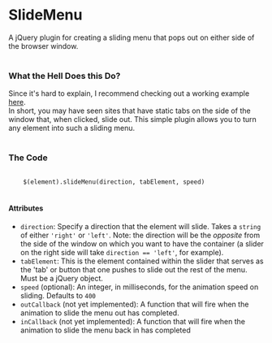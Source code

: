 <h1>SlideMenu</h1>
A jQuery plugin for creating a sliding menu that pops out on either side of the browser window.
<br/>
<br/>
<h3>What the Hell Does this Do?</h3>
Since it's hard to explain, I recommend checking out a working example <a href="http://backyardsnotbarnyards.org/" target="_blank">here</a>.
<br/>
In short, you may have seen sites that have static tabs on the side of the window that, when clicked, slide out. This simple plugin allows you to turn any element into such a sliding menu.
<br/>
<br/>
<h3>The Code</h3>
<code>
	$(element).slideMenu(direction, tabElement, speed)
</code>
<br/>
<h4>Attributes</h4>
<ul>
	<li><code>direction</code>: Specify a direction that the element will slide. Takes a <code>string</code> of either <code>'right'</code> or <code>'left'</code>. Note: the direction will be the <em>opposite</em> from the side of the window on which you want to have the container (a slider on the right side will take <code>direction == 'left'</code>, for example).</li>
	<li><code>tabElement</code>: This is the element contained within the slider that serves as the 'tab' or button that one pushes to slide out the rest of the menu. Must be a jQuery object.</li>
	<li><code>speed</code> (optional): An integer, in milliseconds, for the animation speed on sliding. Defaults to <code>400</code></li>
	<li><code>outCallback</code> (not yet implemented): A function that will fire when the animation to slide the menu out has completed.</li>
	<li><code>inCallback</code> (not yet implemented): A function that will fire when the animation to slide the menu back in has completed</li>
</ul>
<br/>
<br/>
<br/>	
